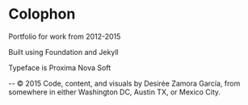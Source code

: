 # Colophon

Portfolio for work from 2012-2015

Built using Foundation and Jekyll

Typeface is Proxima Nova Soft

--
© 2015 Code, content, and visuals by Desirée Zamora García, from somewhere in either Washington DC, Austin TX, or Mexico City.
